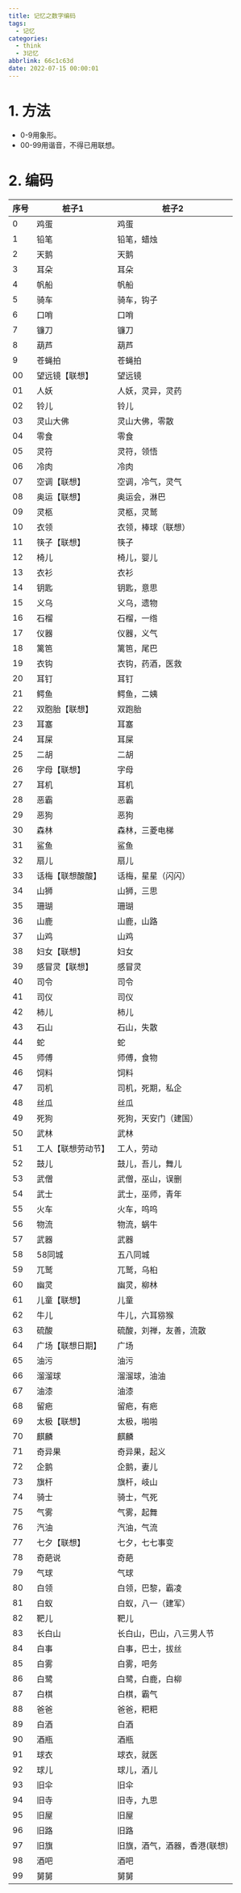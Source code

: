 ```yaml
---
title: 记忆之数字编码
tags:
  - 记忆
categories:
  - think
  - 3记忆
abbrlink: 66c1c63d
date: 2022-07-15 00:00:01
---
```


# 1. 方法

+ 0-9用象形。
+ 00-99用谐音，不得已用联想。

<!-- more -->

# 2. 编码

| 序号 | 桩子1 | 桩子2 |
| ---- | ------ | -------------------------------- |
| 0    | 鸡蛋 | 鸡蛋 |
| 1    | 铅笔 | 铅笔，蜡烛 |
| 2    | 天鹅 | 天鹅 |
| 3    | 耳朵 | 耳朵 |
| 4    | 帆船 | 帆船 |
| 5    | 骑车 | 骑车，钩子 |
| 6    | 口哨 | 口哨 |
| 7    | 镰刀 | 镰刀 |
| 8    | 葫芦 | 葫芦 |
| 9    | 苍蝇拍 | 苍蝇拍 |
| 00    | 望远镜【联想】 | 望远镜 |
| 01    | 人妖 | 人妖，灵异，灵药 |
| 02    | 铃儿 | 铃儿 |
| 03   | 灵山大佛 | 灵山大佛，零散 |
| 04   | 零食 | 零食 |
| 05   | 灵符 | 灵符，领悟 |
| 06   | 冷肉 | 冷肉 |
| 07   | 空调【联想】 | 空调，冷气，灵气 |
| 08   | 奥运【联想】 | 奥运会，淋巴 |
| 09   | 灵柩 | 灵柩，灵鹫 |
| 10   | 衣领 | 衣领，棒球（联想） |
| 11   | 筷子【联想】 | 筷子 |
| 12   | 椅儿 | 椅儿，婴儿 |
| 13   | 衣衫 | 衣衫 |
| 14   | 钥匙 | 钥匙，意思 |
| 15   | 义乌 | 义乌，遗物 |
| 16   | 石榴 | 石榴，一绺 |
| 17   | 仪器 | 仪器，义气 |
| 18   | 篱笆 | 篱笆，尾巴 |
| 19   | 衣钩 | 衣钩，药酒，医救 |
| 20   | 耳钉 | 耳钉 |
| 21   | 鳄鱼 | 鳄鱼，二姨 |
| 22   | 双胞胎【联想】 | 双跑胎 |
| 23   | 耳塞 | 耳塞 |
| 24   | 耳屎 | 耳屎 |
| 25   | 二胡 | 二胡 |
| 26   | 字母【联想】 | 字母 |
| 27   | 耳机 | 耳机 |
| 28   | 恶霸 | 恶霸 |
| 29   | 恶狗 | 恶狗 |
| 30   | 森林 | 森林，三菱电梯 |
| 31   | 鲨鱼 | 鲨鱼 |
| 32   | 扇儿 | 扇儿 |
| 33   | 话梅【联想酸酸】 | 话梅，星星（闪闪） |
| 34   | 山狮 | 山狮，三思 |
| 35   | 珊瑚 | 珊瑚 |
| 36   | 山鹿 | 山鹿，山路 |
| 37   | 山鸡 | 山鸡 |
| 38   | 妇女【联想】 | 妇女 |
| 39   | 感冒灵【联想】 | 感冒灵 |
| 40   | 司令 | 司令 |
| 41   | 司仪 | 司仪 |
| 42   | 柿儿 | 柿儿 |
| 43   | 石山 | 石山，失散 |
| 44   | 蛇 | 蛇 |
| 45   | 师傅 | 师傅，食物 |
| 46   | 饲料 | 饲料 |
| 47   | 司机 | 司机，死期，私企 |
| 48   | 丝瓜 | 丝瓜 |
| 49   | 死狗 | 死狗，天安门（建国） |
| 50   | 武林 | 武林 |
| 51   | 工人【联想劳动节】 | 工人，劳动 |
| 52   | 鼓儿 | 鼓儿，吾儿，舞儿 |
| 53   | 武僧 | 武僧，巫山，误删 |
| 54   | 武士 | 武士，巫师，青年 |
| 55   | 火车 | 火车，呜呜 |
| 56   | 物流 | 物流，蜗牛 |
| 57   | 武器 | 武器 |
| 58   | 58同城 | 五八同城 |
| 59   | 兀鹫 | 兀鹫，乌桕 |
| 60   | 幽灵 | 幽灵，柳林 |
| 61   | 儿童【联想】 | 儿童 |
| 62   | 牛儿 | 牛儿，六耳猕猴 |
| 63   | 硫酸 | 硫酸，刘禅，友善，流散 |
| 64   | 广场【联想日期】 | 广场 |
| 65   | 油污 | 油污 |
| 66   | 溜溜球 | 溜溜球，油油 |
| 67   | 油漆 | 油漆 |
| 68   | 留疤 | 留疤，有疤 |
| 69   | 太极【联想】 | 太极，啪啪 |
| 70   | 麒麟 | 麒麟 |
| 71   | 奇异果 | 奇异果，起义 |
| 72   | 企鹅 | 企鹅，妻儿 |
| 73   | 旗杆 | 旗杆，岐山 |
| 74   | 骑士 | 骑士，气死 |
| 75   | 气雾 | 气雾，起舞 |
| 76   | 汽油 | 汽油，气流 |
| 77   | 七夕【联想】 | 七夕，七七事变 |
| 78   | 奇葩说 | 奇葩 |
| 79   | 气球 | 气球 |
| 80   | 白领 | 白领，巴黎，霸凌 |
| 81   | 白蚁 | 白蚁，八一（建军） |
| 82   | 靶儿 | 靶儿 |
| 83   | 长白山 | 长白山，巴山，八三男人节 |
| 84   | 白事 | 白事，巴士，拔丝 |
| 85   | 白雾 | 白雾，吧务 |
| 86   | 白鹭 | 白鹭，白鹿，白柳 |
| 87   | 白棋 | 白棋，霸气 |
| 88   | 爸爸 | 爸爸，粑粑 |
| 89   | 白酒 | 白酒 |
| 90   | 酒瓶 | 酒瓶 |
| 91   | 球衣 | 球衣，就医 |
| 92   | 球儿 | 球儿，酒儿 |
| 93   | 旧伞 | 旧伞 |
| 94   | 旧寺 | 旧寺，九思 |
| 95   | 旧屋 | 旧屋 |
| 96   | 旧路 | 旧路 |
| 97   | 旧旗 | 旧旗，酒气，酒器，香港(联想) |
| 98   | 酒吧 | 酒吧 |
| 99   | 舅舅 | 舅舅 |

